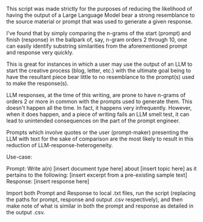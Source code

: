 This script was made strictly for the purposes of reducing the likelihood of having the output of a Large Language Model bear a strong resemblance to the source material or prompt that was used to generate a given response.

I've found that by simply comparing the n-grams of the start (prompt) and finish (response) in the ballpark of, say, n-gram orders 2 through 10, one can easily identify substring similarities from the aforementioned prompt and response very quickly.

This is great for instances in which a user may use the output of an LLM to start the creative process (blog, letter, etc.) with the ultimate goal being to have the resultant piece bear little to no resemblance to the prompt(s) used to make the response(s).

LLM responses, at the time of this writing, are prone to have n-grams of orders 2 or more in common with the prompts used to generate them. This doesn't happen all the time. In fact, it happens very infrequently. However, when it does happen, and a piece of writing fails an LLM smell test, it can lead to unintended consequences on the part of the prompt engineer.

Prompts which involve quotes or the user (prompt-maker) presenting the LLM with text for the sake of comparison are the most likely to result in this reduction of LLM-response-heterogeneity.

Use-case:

Prompt: Write a(n) [insert document type here] about [insert topic here] as it pertains to the following: [insert excerpt from a pre-existing sample text]
Response: [insert response here]

Import both Prompt and Response to local .txt files, run the script (replacing the paths for prompt, response and output .csv respectively), and then make note of what is similar in both the prompt and response as detailed in the output .csv.

